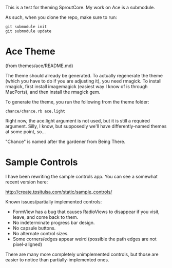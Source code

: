 This is a test for theming SproutCore. My work on Ace is a submodule.

As such, when you clone the repo, make sure to run:

	git submodule init
	git submodule update


Ace Theme
=========
(from themes/ace/README.md)

The theme should already be generated. To actually regenerate the theme
(which you have to do if you are adjusting it), you need rmagick. To install 
rmagick, first install imagemagick (easiest way I know of is through MacPorts),
and then install the rmagick gem.

To generate the theme, you run the following from the theme folder:

    chance/chance.rb ace.light

Right now, the ace.light argument is not used, but it is still a required argument.
Silly, I know, but supposedly we'll have differently-named themes at some point, so...

"Chance" is named after the gardener from Being There.

Sample Controls
===============
I have been rewriting the sample controls app. You can see a somewhat recent version here:

http://create.tpsitulsa.com/static/sample_controls/

Known issues/partially implemented controls:

- FormView has a bug that causes RadioViews to disappear if you visit, leave, and come back to them.
- No indeterminate progress bar design.
- No capsule buttons.
- No alternate control sizes.
- Some corners/edges appear weird (possible the path edges are not pixel-aligned)


There are many more completely unimplemented controls, but those are easier to notice than partially-implemented ones.

